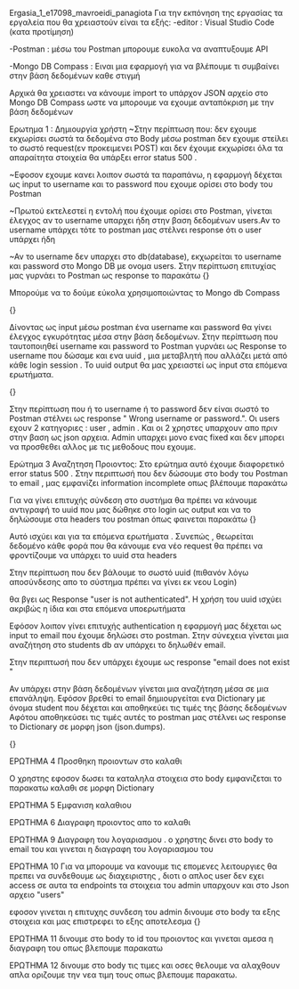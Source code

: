 Ergasia_1_e17098_mavroeidi_panagiota
Για την εκπόνηση της εργασίας τα εργαλεία που θα χρειαστούν είναι τα εξής:
-editor : Visual Studio Code (κατα προτίμηση)

-Postman : μέσω του Postman μπορουμε ευκολα να αναπτυξουμε API

-Mongo DB Compass : Ειναι μια εφαρμογή για να βλέπουμε τι συμβαίνει στην βάση δεδομένων καθε στιγμή

Αρχικά θα χρειαστει να κάνουμε import το υπάρχον JSON αρχείο στο Mongo DB Compass ωστε να μπορουμε να εχουμε ανταπόκριση με την βάση δεδομένων

Ερωτημα 1 : Δημιουργία χρήστη
~Στην περίπτωση που: δεν εχουμε εκχωρίσει σωστά τα δεδομένα στο Body μέσω postman δεν εχουμε στείλει το σωστό request(εν προκειμενει POST) και δεν έχουμε εκχωρίσει όλα τα απαραίτητα στοιχεία θα υπάρξει error status 500 .

~Εφοσον εχουμε κανει λοιπον σωστά τα παραπάνω, η εφαρμογή δέχεται ως input το username και το password που εχουμε ορίσει στο body του Postman

~Πρωτού εκτελεστεί η εντολή που έχουμε ορίσει στο Postman, γίνεται έλεγχος αν το username υπαρχει ήδη στην βαση δεδομένων users.Αν το username υπάρχει τότε το postman μας στέλνει response ότι ο user υπάρχει ήδη

~Αν το username δεν υπαρχει στο db(database), εκχωρείται το username και password στο Mongo DB με ονομα users. Στην περίπτωση επιτυχίας μας γυρνάει το Postman ως response το παρακάτω
{}

Μπορούμε να το δούμε εύκολα χρησιμοποιώντας το Mongo db Compass

{}

Δίνοντας ως input μέσω postman ένα username και password θα γίνει έλεγχος εγκυρότητας μέσα στην βάση δεδομένων. Στην περίπτωση που ταυτοποιηθεί username και password το Postman γυρνάει ως Response το username που δώσαμε και ενα uuid , μια μεταβλητή που αλλάζει μετά από κάθε login session . Το uuid output θα μας χρειαστεί ως input στα επόμενα ερωτήματα.

{}

Στην περίπτωση που ή το username ή το password δεν είναι σωστό το Postman στέλνει ως response " Wrong username or password.". Οι users εχουν 2 κατηγοριες : user , admin . Και οι 2 χρηστες υπαρχουν απο πριν στην βαση ως json αρχεια. Admin υπαρχει μονο ενας fixed και δεν μπορει να προσθεθει αλλος με τις μεθοδους που εχουμε.



Ερώτημα 3 Αναζητηση Προιοντος:
Στο ερώτημα αυτό έχουμε διαφορετικό error status 500 . Στην περιπτωσή που δεν δώσουμε στο body του Postman το email , μας εμφανίζει information incomplete οπως βλέπουμε παρακάτω

Για να γίνει επιτυχής σύνδεση στο συστήμα θα πρέπει να κάνουμε αντιγραφή το uuid που μας δώθηκε στο login ως output και να το δηλώσουμε στα headers του postman όπως φαινεται παρακάτω
{}

Αυτό ισχύει και για τα επόμενα ερωτήματα . Συνεπώς , θεωρείται δεδομένο κάθε φορά που θα κάνουμε ενα νέο request θα πρέπει να φροντίζουμε να υπάρχει το uuid στα headers

Στην περίπτωση που δεν βάλουμε το σωστό uuid (πιθανόν λόγω αποσύνδεσης απο το σύστημα πρέπει να γίνει εκ νεου Login)

θα βγει ως Response "user is not authenticated". Η χρήση του uuid ισχύει ακριβώς η ίδια και στα επόμενα υποερωτήματα

Εφόσον λοιπον γίνει επιτυχής authentication η εφαρμογή μας δέχεται ως input το email που έχουμε δηλώσει στο postman. Στην σύνεχεια γίνεται μια αναζήτηση στο students db αν υπάρχει το δηλωθέν email.

Στην περιπτωσή που δεν υπάρχει έχουμε ως response "email does not exist "

Αν υπάρχει στην βάση δεδομένων γίνεται μια αναζήτηση μέσα σε μια επανάληψη. Εφόσον βρεθεί το email δημιουργείται ενα Dictionary με όνομα student που δέχεται και αποθηκεύει τις τιμές της βάσης δεδομένων Αφότου αποθηκεύσει τις τιμές αυτές το postman μας στέλνει ως response το Dictionary σε μορφη json (json.dumps).

{}


ΕΡΩΤΗΜΑ 4   Προσθηκη προιοντων στο καλαθι

Ο χρηστης εφοσον δωσει τα καταληλα στοιχεια στο body εμφανιζεται  το παρακατω καλαθι σε μορφη Dictionary

ΕΡΩΤΗΜΑ 5 Εμφανιση καλαθιου

ΕΡΩΤΗΜΑ 6 Διαγραφη προιοντος απο το καλαθι

ΕΡΩΤΗΜΑ 9 Διαγραφη του λογαριασμου .
ο χρηστης δινει στο body το email του και γινεται η διαγραφη του λογαριασμου του


ΕΡΩΤΗΜΑ 10
Για να μπορουμε να κανουμε τις επομενες λειτουργιες θα πρεπει να συνδεθουμε ως διαχειριστης , διοτι ο απλος user δεν εχει access σε αυτα τα endpoints
τα στοιχεια του admin υπαρχουν και στο Json αρχειο "users"

εφοσον γινεται η επιτυχης συνδεση του admin δινουμε στο body τα εξης στοιχεια και μας επιστρεφει το εξης αποτελεσμα
{}

ΕΡΩΤΗΜΑ 11
δινουμε στο body το id του προιοντος και γινεται αμεσα η διαγραφη του οπως βλεπουμε παρακατω

ΕΡΩΤΗΜΑ 12
δινουμε στο body τις τιμες και οσες θελουμε να αλαχθουν απλα οριζουμε την νεα τιμη τους οπως βλεπουμε παρακατω.
